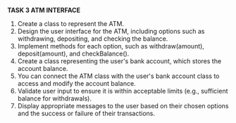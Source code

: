**TASK 3
ATM INTERFACE**
1) Create a class to represent the ATM.
2) Design the user interface for the ATM, including options such as withdrawing, depositing, and checking the balance.
3) Implement methods for each option, such as withdraw(amount), deposit(amount), and checkBalance().
4) Create a class representing the user's bank account, which stores the account balance.
5) You can connect the ATM class with the user's bank account class to access and modify the account balance.
6) Validate user input to ensure it is within acceptable limits (e.g., sufficient balance for withdrawals).
7) Display appropriate messages to the user based on their chosen options and the success or failure of their transactions.
